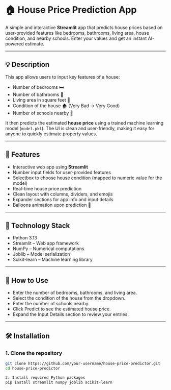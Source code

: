 # 🏠 House Price Prediction App

A simple and interactive **Streamlit** app that predicts house prices based on user-provided features like bedrooms, bathrooms, living area, house condition, and nearby schools. Enter your values and get an instant AI-powered estimate.

---

## 💡 Description

This app allows users to input key features of a house:

- Number of bedrooms 🛏  
- Number of bathrooms 🛁  
- Living area in square feet 📏  
- Condition of the house 🏚 (Very Bad → Very Good)  
- Number of schools nearby 🏫  

It then predicts the estimated **house price** using a trained machine learning model (`model.pkl`). The UI is clean and user-friendly, making it easy for anyone to quickly estimate property values.

---

## 🚀 Features

- Interactive web app using **Streamlit**  
- Number input fields for user-provided features  
- Selectbox to choose house condition (mapped to numeric value for the model)  
- Real-time house price prediction  
- Clean layout with columns, dividers, and emojis  
- Expander sections for app info and input details  
- Balloons animation upon prediction 🎉  

---
## 🧰 Technology Stack
- Python 3.13
- Streamlit – Web app framework
- NumPy – Numerical computations
- Joblib – Model serialization
- Scikit-learn – Machine learning library

  
---

## 📄 How to Use
- Enter the number of bedrooms, bathrooms, and living area.
- Select the condition of the house from the dropdown.
- Enter the number of schools nearby.
- Click Predict to see the estimated house price.
- Expand the Input Details section to review your entries.


---

## 🛠️ Installation

### 1. Clone the repository
```bash
git clone https://github.com/your-username/house-price-predictor.git
cd house-price-predictor

2. Install required Python packages
pip install streamlit numpy joblib scikit-learn





